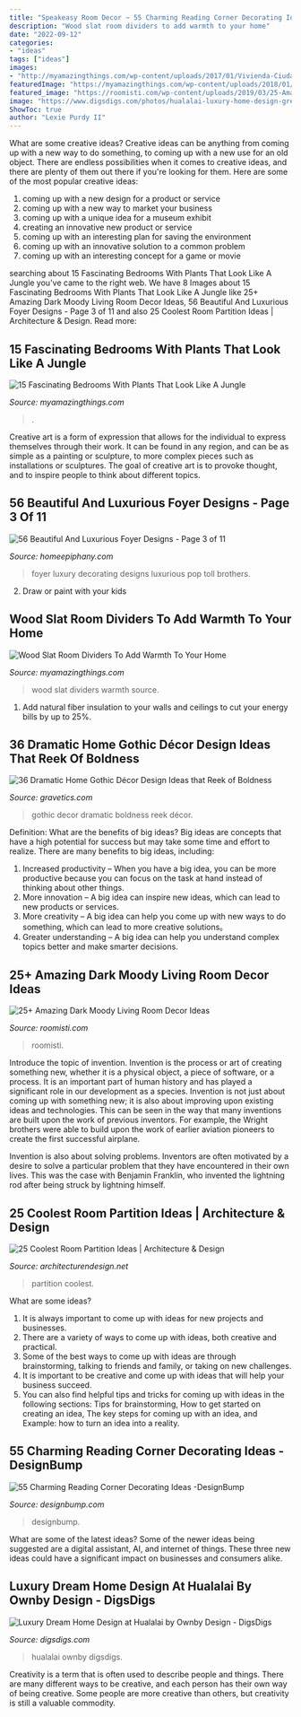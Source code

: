 ```yaml
---
title: "Speakeasy Room Decor ~ 55 Charming Reading Corner Decorating Ideas -designbump"
description: "Wood slat room dividers to add warmth to your home"
date: "2022-09-12"
categories:
- "ideas"
tags: ["ideas"]
images:
- "http://myamazingthings.com/wp-content/uploads/2017/01/Vivienda-Ciudad-de-las-Artes-768x1024.jpg"
featuredImage: "https://myamazingthings.com/wp-content/uploads/2018/01/bedroom-plants-2.jpg"
featured_image: "https://roomisti.com/wp-content/uploads/2019/03/25-Amazing-Dark-Moody-Living-Room-Decor-Ideas-17.jpg"
image: "https://www.digsdigs.com/photos/hualalai-luxury-home-design-great-home-at-evening.jpg"
ShowToc: true
author: "Lexie Purdy II"
---
```



What are some creative ideas?
Creative ideas can be anything from coming up with a new way to do something, to coming up with a new use for an old object. There are endless possibilities when it comes to creative ideas, and there are plenty of them out there if you're looking for them. Here are some of the most popular creative ideas: 
1. coming up with a new design for a product or service 
2. coming up with a new way to market your business 
3. coming up with a unique idea for a museum exhibit 
4. creating an innovative new product or service 
5. coming up with an interesting plan for saving the environment 
6. coming up with an innovative solution to a common problem 
7. coming up with an interesting concept for a game or movie 

	

		
searching about 15 Fascinating Bedrooms With Plants That Look Like A Jungle you've came to the right web. We have 8 Images about 15 Fascinating Bedrooms With Plants That Look Like A Jungle like 25+ Amazing Dark Moody Living Room Decor Ideas, 56 Beautiful And Luxurious Foyer Designs - Page 3 of 11 and also 25 Coolest Room Partition Ideas | Architecture &amp; Design. Read more:
		
    
## 15 Fascinating Bedrooms With Plants That Look Like A Jungle

<img loading=lazy src="https://myamazingthings.com/wp-content/uploads/2018/01/bedroom-plants-2.jpg" onerror="this.onerror=null;this.src='https://tse3.mm.bing.net/th?id=OIP.EX-M7pl48jsMIB9VjpqRRgHaKV&amp;pid=15.1';" alt="15 Fascinating Bedrooms With Plants That Look Like A Jungle">

_Source: myamazingthings.com_

>. 

	

Creative art is a form of expression that allows for the individual to express themselves through their work. It can be found in any region, and can be as simple as a painting or sculpture, to more complex pieces such as installations or sculptures. The goal of creative art is to provoke thought, and to inspire people to think about different topics.

    
## 56 Beautiful And Luxurious Foyer Designs - Page 3 Of 11

<img loading=lazy src="https://homeepiphany.com/wp-content/uploads/2015/10/56-Beautiful-And-Luxurious-Foyer-Designs-14.jpg" onerror="this.onerror=null;this.src='https://tse2.mm.bing.net/th?id=OIP.NVslVa9eLzv1qwl_5BUquwHaNK&amp;pid=15.1';" alt="56 Beautiful And Luxurious Foyer Designs - Page 3 of 11">

_Source: homeepiphany.com_

>foyer luxury decorating designs luxurious pop toll brothers. 

	

2. Draw or paint with your kids

    
## Wood Slat Room Dividers To Add Warmth To Your Home

<img loading=lazy src="http://myamazingthings.com/wp-content/uploads/2017/01/Vivienda-Ciudad-de-las-Artes-768x1024.jpg" onerror="this.onerror=null;this.src='https://tse3.mm.bing.net/th?id=OIP.vc9Zzauld529bwmYWsZIXgHaJ4&amp;pid=15.1';" alt="Wood Slat Room Dividers To Add Warmth To Your Home">

_Source: myamazingthings.com_

>wood slat dividers warmth source. 

	

1. Add natural fiber insulation to your walls and ceilings to cut your energy bills by up to 25%.

    
## 36 Dramatic Home Gothic Décor Design Ideas That Reek Of Boldness

<img loading=lazy src="http://www.gravetics.com/wp-content/uploads/2017/08/Gothic-style.jpg" onerror="this.onerror=null;this.src='https://tse2.mm.bing.net/th?id=OIP.x7k0D4j9xF7DmmGLk7yhcgHaLH&amp;pid=15.1';" alt="36 Dramatic Home Gothic Décor Design Ideas that Reek of Boldness">

_Source: gravetics.com_

>gothic decor dramatic boldness reek décor. 

	

Definition: What are the benefits of big ideas?
Big ideas are concepts that have a high potential for success but may take some time and effort to realize. There are many benefits to big ideas, including: 
1. Increased productivity – When you have a big idea, you can be more productive because you can focus on the task at hand instead of thinking about other things. 
2. More innovation – A big idea can inspire new ideas, which can lead to new products or services. 
3. More creativity – A big idea can help you come up with new ways to do something, which can lead to more creative solutions。 
4. Greater understanding – A big idea can help you understand complex topics better and make smarter decisions.

    
## 25+ Amazing Dark Moody Living Room Decor Ideas

<img loading=lazy src="https://roomisti.com/wp-content/uploads/2019/03/25-Amazing-Dark-Moody-Living-Room-Decor-Ideas-17.jpg" onerror="this.onerror=null;this.src='https://tse4.mm.bing.net/th?id=OIP.AMxjeUbfPlutYY1QifJQxQHaLH&amp;pid=15.1';" alt="25+ Amazing Dark Moody Living Room Decor Ideas">

_Source: roomisti.com_

>roomisti. 

	

Introduce the topic of invention.
Invention is the process or art of creating something new, whether it is a physical object, a piece of software, or a process. It is an important part of human history and has played a significant role in our development as a species.
Invention is not just about coming up with something new; it is also about improving upon existing ideas and technologies. This can be seen in the way that many inventions are built upon the work of previous inventors. For example, the Wright brothers were able to build upon the work of earlier aviation pioneers to create the first successful airplane.

Invention is also about solving problems. Inventors are often motivated by a desire to solve a particular problem that they have encountered in their own lives. This was the case with Benjamin Franklin, who invented the lightning rod after being struck by lightning himself.

    
## 25 Coolest Room Partition Ideas | Architecture &amp; Design

<img loading=lazy src="http://cdn.architecturendesign.net/wp-content/uploads/2014/08/753.jpg" onerror="this.onerror=null;this.src='https://tse1.mm.bing.net/th?id=OIP.vY66Fsip9dzeE_fMcrXXUQHaLK&amp;pid=15.1';" alt="25 Coolest Room Partition Ideas | Architecture &amp; Design">

_Source: architecturendesign.net_

>partition coolest. 

	

What are some ideas?
1. It is always important to come up with ideas for new projects and businesses. 
2. There are a variety of ways to come up with ideas, both creative and practical. 
3. Some of the best ways to come up with ideas are through brainstorming, talking to friends and family, or taking on new challenges. 
4. It is important to be creative and come up with ideas that will help your business succeed. 
5. You can also find helpful tips and tricks for coming up with ideas in the following sections: Tips for brainstorming, How to get started on creating an idea, The key steps for coming up with an idea, and Example: how to turn an idea into a reality.

    
## 55 Charming Reading Corner Decorating Ideas -DesignBump

<img loading=lazy src="http://cdn.designbump.com/wp-content/uploads/2015/11/reading-corner-nook22.jpg" onerror="this.onerror=null;this.src='https://tse1.mm.bing.net/th?id=OIP.tLGY7aJv86MNIoTHpz4ocQHaKN&amp;pid=15.1';" alt="55 Charming Reading Corner Decorating Ideas -DesignBump">

_Source: designbump.com_

>designbump. 

	

What are some of the latest ideas?
Some of the newer ideas being suggested are a digital assistant, AI, and internet of things. These three new ideas could have a significant impact on businesses and consumers alike.

    
## Luxury Dream Home Design At Hualalai By Ownby Design - DigsDigs

<img loading=lazy src="https://www.digsdigs.com/photos/hualalai-luxury-home-design-great-home-at-evening.jpg" onerror="this.onerror=null;this.src='https://tse2.mm.bing.net/th?id=OIP.x1OGpEdAyk96fxP8UNhVuwAAAA&amp;pid=15.1';" alt="Luxury Dream Home Design at Hualalai by Ownby Design - DigsDigs">

_Source: digsdigs.com_

>hualalai ownby digsdigs. 

	

Creativity is a term that is often used to describe people and things. There are many different ways to be creative, and each person has their own way of being creative. Some people are more creative than others, but creativity is still a valuable commodity.


